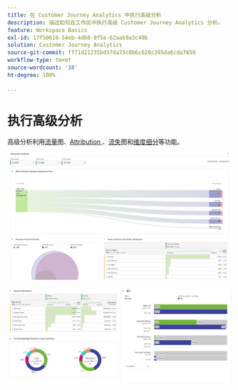 ```yaml
---
title: 在 Customer Journey Analytics 中执行高级分析
description: 描述如何在工作区中执行高级 Customer Journey Analytics 分析。
feature: Workspace Basics
exl-id: 17f50618-54eb-4d60-9f5e-62aab9a3c49b
solution: Customer Journey Analytics
source-git-commit: ff71d21235bd37da73c0b6c628c395da6cda7659
workflow-type: tm+mt
source-wordcount: '38'
ht-degree: 100%

---
```


# 执行高级分析

高级分析利用[流量](/help/analysis-workspace/visualizations/c-flow/flow.md)图、[Attribution ](/help/analysis-workspace/c-panels/attribution.md)、[流失](/help/analysis-workspace/visualizations/fallout/fallout-flow.md)图和[维度细分](/help/components/dimensions/t-breakdown-fa.md)等功能。

![工作区屏幕快照 1](assets/cja-adv-analysis1.png)

![工作区屏幕快照 2](assets/cja-adv-analysis2.png)
